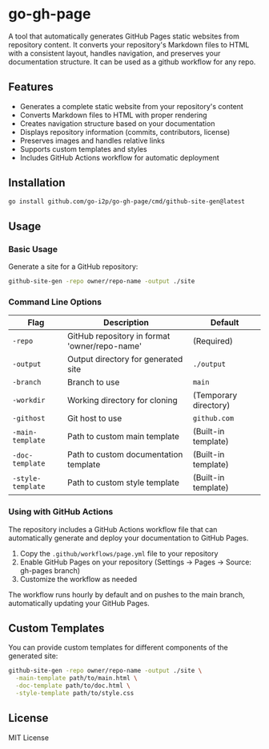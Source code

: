 # go-gh-page

A tool that automatically generates GitHub Pages static websites from repository content. It converts your repository's Markdown files to HTML with a consistent layout, handles navigation, and preserves your documentation structure. It can be used as a github workflow for any repo.

## Features

- Generates a complete static website from your repository's content
- Converts Markdown files to HTML with proper rendering
- Creates navigation structure based on your documentation
- Displays repository information (commits, contributors, license)
- Preserves images and handles relative links
- Supports custom templates and styles
- Includes GitHub Actions workflow for automatic deployment

## Installation

```bash
go install github.com/go-i2p/go-gh-page/cmd/github-site-gen@latest
```

## Usage

### Basic Usage

Generate a site for a GitHub repository:

```bash
github-site-gen -repo owner/repo-name -output ./site
```

### Command Line Options

| Flag | Description | Default |
|------|-------------|---------|
| `-repo` | GitHub repository in format 'owner/repo-name' | (Required) |
| `-output` | Output directory for generated site | `./output` |
| `-branch` | Branch to use | `main` |
| `-workdir` | Working directory for cloning | (Temporary directory) |
| `-githost` | Git host to use | `github.com` |
| `-main-template` | Path to custom main template | (Built-in template) |
| `-doc-template` | Path to custom documentation template | (Built-in template) |
| `-style-template` | Path to custom style template | (Built-in template) |

### Using with GitHub Actions

The repository includes a GitHub Actions workflow file that can automatically generate and deploy your documentation to GitHub Pages.

1. Copy the `.github/workflows/page.yml` file to your repository
2. Enable GitHub Pages on your repository (Settings → Pages → Source: gh-pages branch)
3. Customize the workflow as needed

The workflow runs hourly by default and on pushes to the main branch, automatically updating your GitHub Pages.

## Custom Templates

You can provide custom templates for different components of the generated site:

```bash
github-site-gen -repo owner/repo-name -output ./site \
  -main-template path/to/main.html \
  -doc-template path/to/doc.html \
  -style-template path/to/style.css
```

## License

MIT License